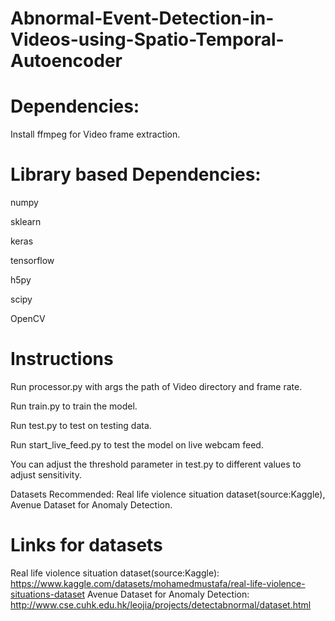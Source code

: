 # Abnormal-Event-Detection-in-Videos-using-Spatio-Temporal-Autoencoder

# Dependencies:

Install ffmpeg for Video frame extraction.


# Library based Dependencies:

numpy

sklearn

keras

tensorflow

h5py

scipy

OpenCV


# Instructions

Run processor.py with args the path of Video directory and frame rate.

Run train.py to train the model.

Run test.py to test on testing data.

Run start_live_feed.py to test the model on live webcam feed.


You can adjust the threshold parameter in test.py to different values to adjust sensitivity.

Datasets Recommended: Real life violence situation dataset(source:Kaggle), Avenue Dataset for Anomaly Detection.

# Links for datasets
Real life violence situation dataset(source:Kaggle):
https://www.kaggle.com/datasets/mohamedmustafa/real-life-violence-situations-dataset
Avenue Dataset for Anomaly Detection:
http://www.cse.cuhk.edu.hk/leojia/projects/detectabnormal/dataset.html
